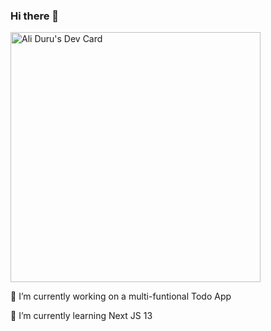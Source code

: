 ### Hi there 👋

<a href="https://app.daily.dev/aliduru"><img src="https://api.daily.dev/devcards/26729759507649968ed62b053643b948.png?r=0r0" width="400" alt="Ali Duru's Dev Card"/></a>

🔭 I’m currently working on a multi-funtional Todo App

🌱 I’m currently learning Next JS 13

<!--
**ali-duru/ali-duru** is a ✨ _special_ ✨ repository because its `README.md` (this file) appears on your GitHub profile.

Here are some ideas to get you started:


- 👯 I’m looking to collaborate on ...
- 🤔 I’m looking for help with ...
- 💬 Ask me about ...
- 📫 How to reach me: ...
- 😄 Pronouns: ...
- ⚡ Fun fact: ...
-->


